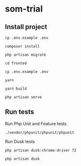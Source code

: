 # som-trial

## Install project

```
cp .env.example .env
```
```
composer install
```
```
php artisan migrate
```
```
cd fronted
```
```
cp .env.example .env
```
```
yarn
```
```
yarn build
```
```
php artisan serve
```

## Run tests

Run Php Unit and Feature tests
```
./vendor/phpunit/phpunit/phpunit
```

Run Dusk tests
```
php artisan dusk:chrome-driver 72
```
```
php artisan dusk
```
